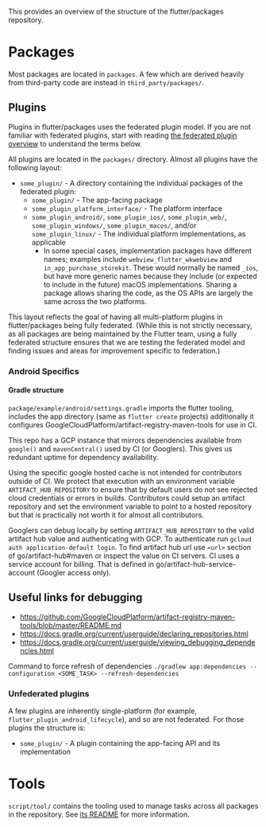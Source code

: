 This provides an overview of the structure of the flutter/packages repository.

# Packages

Most packages are located in `packages`. A few which are derived heavily from
third-party code are instead in `third_party/packages/`.

## Plugins

Plugins in flutter/packages uses the federated plugin model. If you are not
familiar with federated plugins, start with reading
[the federated plugin overview](https://flutter.dev/docs/development/packages-and-plugins/developing-packages#federated-plugins)
to understand the terms below.

All plugins are located in the `packages/` directory. Almost all plugins have
the following layout:

- `some_plugin/` - A directory containing the individual packages of the
  federated plugin:
  - `some_plugin/` - The app-facing package
  - `some_plugin_platform_interface/` - The platform interface
  - `some_plugin_android/`, `some_plugin_ios/`, `some_plugin_web/`,
    `some_plugin_windows/`, `some_plugin_macos/`, and/or `some_plugin_linux/` -
    The individual platform implementations, as applicable
    - In some special cases, implementation packages have different names;
      examples include `webview_flutter_wkwebview` and
      `in_app_purchase_storekit`. These would normally be named `_ios`, but have
      more generic names because they include (or expected to include in the
      future) macOS implementations. Sharing a package allows sharing the code,
      as the OS APIs are largely the same across the two platforms.

This layout reflects the goal of having all multi-platform plugins in
flutter/packages being fully federated. (While this is not strictly necessary,
as all packages are being maintained by the Flutter team, using a fully
federated structure ensures that we are testing the federated model and finding
issues and areas for improvement specific to federation.)

### Android Specifics

#### Gradle structure

`package/example/android/settings.gradle` imports the flutter tooling, includes
the app directory (same as `flutter create` projects) additionally it configures
GoogleCloudPlatform/artifact-registry-maven-tools for use in CI.

This repo has a GCP instance that mirrors dependencies available from `google()`
and `mavenCentral()` used by CI (or Googlers). This gives us redundant uptime
for dependency availability.

Using the specific google hosted cache is not intended for contributors outside
of CI. We protect that execution with an environment variable
`ARTIFACT_HUB_REPOSITORY` to ensure that by default users do not see rejected
cloud credentials or errors in builds. Contributors could setup an artifact
repository and set the environment variable to point to a hosted repository but
that is practically not worth it for almost all contributors.

Googlers can debug locally by setting `ARTIFACT_HUB_REPOSITORY` to the valid
artifact hub value and authenticating with GCP. To authenticate run
`gcloud auth application-default login`. To find artifact hub url use `<url>`
section of go/artifact-hub#maven or inspect the value on CI servers. CI uses a
service account for billing. That is defined in go/artifact-hub-service-account
(Googler access only).

## Useful links for debugging

- https://github.com/GoogleCloudPlatform/artifact-registry-maven-tools/blob/master/README.md
- https://docs.gradle.org/current/userguide/declaring_repositories.html
- https://docs.gradle.org/current/userguide/viewing_debugging_dependencies.html

Command to force refresh of dependencies
`./gradlew app:dependencies --configuration <SOME_TASK> --refresh-dependencies`

### Unfederated plugins

A few plugins are inherently single-platform (for example,
`flutter_plugin_android_lifecycle`), and so are not federated. For those plugins
the structure is:

- `some_plugin/` - A plugin containing the app-facing API and its implementation

# Tools

`script/tool/` contains the tooling used to manage tasks across all packages in
the repository. See
[its README](https://github.com/flutter/packages/blob/main/script/tool/README.md)
for more information.
